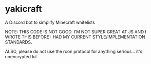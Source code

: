 # yakicraft
A Discord bot to simplify Minecraft whitelists

NOTE: THIS CODE IS NOT GOOD. I'M NOT SUPER GREAT AT JS AND I WROTE THIS BEFORE I HAD MY CURRENT STYLE/IMPLEMENTATION STANDARDS.

ALSO, please do not use the rcon protocol for anything serious... it's unencrypted lol
